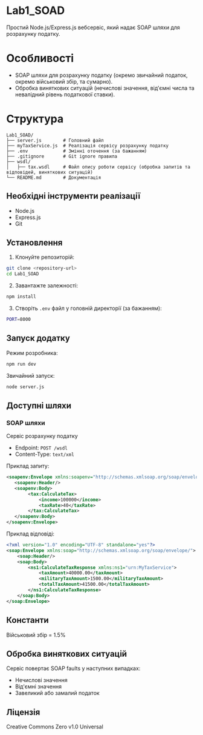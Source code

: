# Lab1_SOAD
Простий Node.js/Express.js вебсервіс, який надає SOAP шляхи для розрахунку податку.

# Особливості
- SOAP шляхи для розрахунку податку (окремо звичайний податок, окремо військовий збір, та сумарно).
- Обробка виняткових ситуацій (нечислові значення, від'ємні числа та невалідний рівень податкової ставки).

# Структура

```
Lab1_SOAD/
├── server.js        # Головний файл
├── myTaxService.js  # Реалізація сервісу розрахунку податку
├── .env             # Змінні оточення (за бажанням)
├── .gitignore       # Git ignore правила
├── wsdl/
│   ├── tax.wsdl     # Файл опису роботи сервісу (обробка запитів та відповідей, виняткових ситуацій)
└── README.md        # Документація
```

## Необхідні інструменти реалізації

- Node.js
- Express.js
- Git

## Установлення

1. Клонуйте репозиторій:

```bash
git clone <repository-url>
cd Lab1_SOAD
```

2. Завантажте залежності:

```bash
npm install
```

3. Створіть `.env` файл у головній директорії (за бажанням):

```bash
PORT=8000
```

## Запуск додатку

Режим розробника:

```bash
npm run dev
```

Звичайний запуск:

```bash
node server.js
```

## Доступні шляхи

### SOAP шляхи

Сервіс розрахунку податку

- Endpoint: `POST /wsdl`
- Content-Type: `text/xml`

Приклад запиту:

```xml
<soapenv:Envelope xmlns:soapenv="http://schemas.xmlsoap.org/soap/envelope/" xmlns:tax="urn:MyTaxService">
   <soapenv:Header/>
   <soapenv:Body>
        <tax:CalculateTax>
            <income>100000</income>
            <taxRate>40</taxRate>
        </tax:CalculateTax>
   </soapenv:Body>
</soapenv:Envelope>
```

Приклад відповіді:

```xml
<?xml version="1.0" encoding="UTF-8" standalone="yes"?>
<soap:Envelope xmlns:soap="http://schemas.xmlsoap.org/soap/envelope/">
    <soap:Header/>
    <soap:Body>
        <ns1:CalculateTaxResponse xmlns:ns1="urn:MyTaxService">
            <taxAmount>40000.00</taxAmount>
            <militaryTaxAmount>1500.00</militaryTaxAmount>
            <totalTaxAmount>41500.00</totalTaxAmount>
        </ns1:CalculateTaxResponse>
    </soap:Body>
</soap:Envelope>
```

## Константи

Військовий збір = 1.5%

## Обробка виняткових ситуацій

Сервіс повертає SOAP faults у наступних випадках:

- Нечислові значення
- Від'ємні значення
- Завеликий або замалий податок

## Ліцензія

Creative Commons Zero v1.0 Universal